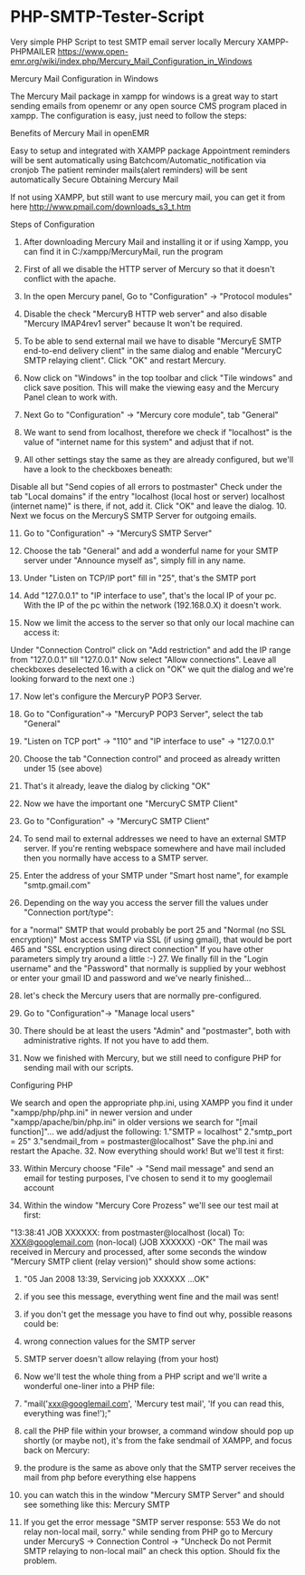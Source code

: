# PHP-SMTP-Tester-Script
Very simple PHP Script to test SMTP email server locally Mercury XAMPP- PHPMAILER
https://www.open-emr.org/wiki/index.php/Mercury_Mail_Configuration_in_Windows


Mercury Mail Configuration in Windows

The Mercury Mail package in xampp for windows is a great way to start sending emails from openemr or any open source CMS program placed in xampp. The configuration is easy, just need to follow the steps:

Benefits of Mercury Mail in openEMR

Easy to setup and integrated with XAMPP package
Appointment reminders will be sent automatically using Batchcom/Automatic_notification via cronjob
The patient reminder mails(alert reminders) will be sent automatically
Secure
Obtaining Mercury Mail

If not using XAMPP, but still want to use mercury mail, you can get it from here http://www.pmail.com/downloads_s3_t.htm

Steps of Configuration

1. After downloading Mercury Mail and installing it or if using Xampp, you can find it in C:/xampp/MercuryMail, run the program

2. First of all we disable the HTTP server of Mercury so that it doesn't conflict with the apache.

3. In the open Mercury panel, Go to "Configuration" -> "Protocol modules"

4. Disable the check "MercuryB HTTP web server" and also disable "Mercury IMAP4rev1 server" because It won't be required.

5. To be able to send external mail we have to disable "MercuryE SMTP end-to-end delivery client" in the same dialog and enable "MercuryC SMTP relaying client". Click "OK" and restart Mercury.

6. Now click on "Windows" in the top toolbar and click "Tile windows" and click save position. This will make the viewing easy and the Mercury Panel clean to work with.

7. Next Go to "Configuration" -> "Mercury core module", tab "General"

8. We want to send from localhost, therefore we check if "localhost" is the value of "internet name for this system" and adjust that if not.

9. All other settings stay the same as they are already configured, but we'll have a look to the checkboxes beneath:

Disable all but "Send copies of all errors to postmaster"
Check under the tab "Local domains" if the entry "localhost (local host or server) localhost (internet name)" is there, if not, add it.
Click "OK" and leave the dialog.
10. Next we focus on the MercuryS SMTP Server for outgoing emails.

11. Go to "Configuration" -> "MercuryS SMTP Server"

12. Choose the tab "General" and add a wonderful name for your SMTP server under "Announce myself as", simply fill in any name.

13. Under "Listen on TCP/IP port" fill in "25", that's the SMTP port

14. Add "127.0.0.1" to "IP interface to use", that's the local IP of your pc. With the IP of the pc within the network (192.168.0.X) it doesn't work.

15. Now we limit the access to the server so that only our local machine can access it:

Under "Connection Control" click on "Add restriction" and add the IP range from "127.0.0.1" till "127.0.0.1"
Now select "Allow connections".
Leave all checkboxes deselected
16.with a click on "OK" we quit the dialog and we're looking forward to the next one :)

17. Now let's configure the MercuryP POP3 Server.

18. Go to "Configuration"-> "MercuryP POP3 Server", select the tab "General"

19. "Listen on TCP port" -> "110" and "IP interface to use" -> "127.0.0.1"

20. Choose the tab "Connection control" and proceed as already written under 15 (see above)

21. That's it already, leave the dialog by clicking "OK"

22. Now we have the important one "MercuryC SMTP Client"

23. Go to "Configuration" -> "MercuryC SMTP Client"

24. To send mail to external addresses we need to have an external SMTP server. If you're renting webspace somewhere and have mail included then you normally have access to a SMTP server.

25. Enter the address of your SMTP under "Smart host name", for example "smtp.gmail.com"

26. Depending on the way you access the server fill the values under "Connection port/type":

for a "normal" SMTP that would probably be port 25 and "Normal (no SSL encryption)"
Most access SMTP via SSL (if using gmail), that would be port 465 and "SSL encryption using direct connection"
If you have other parameters simply try around a little :-)
27. We finally fill in the "Login username" and the "Password" that normally is supplied by your webhost or enter your gmail ID and password and we've nearly finished...

28. let's check the Mercury users that are normally pre-configured.

29. Go to "Configuration"-> "Manage local users"

30. There should be at least the users "Admin" and "postmaster", both with administrative rights. If not you have to add them.

31. Now we finished with Mercury, but we still need to configure PHP for sending mail with our scripts.

Configuring PHP

We search and open the appropriate php.ini, using XAMPP you find it under "xampp/php/php.ini" in newer version and under "xampp/apache/bin/php.ini" in older versions
we search for "[mail function]"...
we add/adjust the following:
1."SMTP = localhost"
2."smtp_port = 25"
3."sendmail_from = postmaster@localhost"
Save the php.ini and restart the Apache.
32. Now everything should work! But we'll test it first:

33. Within Mercury choose "File" -> "Send mail message" and send an email for testing purposes, I've chosen to send it to my googlemail account

33. Within the window "Mercury Core Prozess" we'll see our test mail at first:

"13:38:41 JOB XXXXXX: from postmaster@localhost (local) To: XXX@googlemail.com (non-local) (JOB XXXXXX) -OK"
The mail was received in Mercury and processed, after some seconds the window "Mercury SMTP client (relay version)" should show some actions:
1. "05 Jan 2008 13:39, Servicing job XXXXXX ...OK"
2. if you see this message, everything went fine and the mail was sent!
3. if you don't get the message you have to find out why, possible reasons could be:
1. wrong connection values for the SMTP server
2. SMTP server doesn't allow relaying (from your host)
34. Now we'll test the whole thing from a PHP script and we'll write a wonderful one-liner into a PHP file:

1. "mail('xxx@googlemail.com', 'Mercury test mail', 'If you can read this, everything was fine!');"
2. call the PHP file within your browser, a command window should pop up shortly (or maybe not), it's from the fake sendmail of XAMPP, and focus back on Mercury:
1. the produre is the same as above only that the SMTP server receives the mail from php before everything else happens
2. you can watch this in the window "Mercury SMTP Server" and should see something like this: Mercury SMTP
35. If you get the error message "SMTP server response: 553 We do not relay non-local mail, sorry." while sending from PHP go to Mercury under MercuryS -> Connection Control -> "Uncheck Do not Permit SMTP relaying to non-local mail" an check this option. Should fix the problem.
